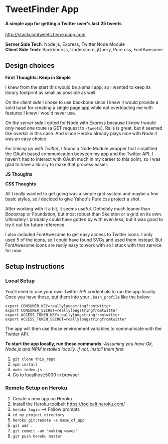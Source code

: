 # TweetFinder App
#### A simple app for getting a Twitter user's last 25 tweets

<http://stackcomtweets.herokuapp.com>

**Server Side Tech**: Node.js, Express, Twitter Node Module <br>
**Client Side Tech**: Backbone.js, Underscore, jQuery, Pure.css, FontAwesome

## Design choices

**First Thoughts: Keep in Simple**

I knew from the start this would be a small app, so I wanted to keep its library footprint as small as possible as well. 

*On the client side* I chose to use backbone since I knew it would provide a solid base for creating a single page app while not overloading me with features I knew I would never use.

*On the server side* I opted for Node with Express because I knew I would only need one route (a GET request to `/tweets`). Rails is great, but it seemed like overkill in this case. And since Heroku already plays nice with Node it was an easy choice.

*For linking up with Twitter*, I found a Node Module wrapper that simplified the OAuth based communication between my app and the Twitter API. I haven't had to interact with OAuth much in my career to this point, so I was glad to have a library to make that process easier.

**JS Thoughts**


**CSS Thoughts**

All I really wanted to get going was a simple grid system and maybe a few basic styles, so I decided to give Yahoo's Pure.css project a shot.

After working with it a bit, it seems useful. Definitely much leaner than Bootstrap or Foundation, but most robust than Skeleton or a grid on its own. Ultimately I probably could have gotten by with even less, but it was good to try it out for future reference.

I also included FontAwesome to get easy access to Twitter icons. I only used 5 of the icons, so I could have found SVGs and used them instead. But FontAwesome icons are really easy to work with so I stuck with that service for now.

## Setup Instructions

### Local Setup

You'll need to use your own Twitter API credentials to run the app locally. Once you have those, put them into your `.bash_profile` like the below:

```
export CONSUMER_KEY=reallylongstringfromtwitter
export CONSUMER_SECRET=reallylongstringfromtwitter
export ACCESS_TOKEN_KEY=reallylongstringfromtwitter
export ACCESS_TOKEN_SECRET=reallylongstringfromtwitter
```

The app will then use those environment variables to communicate with the Twitter API.

**To start the app locally, run these commands:**
*Assuming you have Git, Node.js and NPM installed locally. If not, install them first.*

1. `git clone this_repo`
2. `npm install`
3. `node index.js`
4. Go to localhost:5000 in browser

### Remote Setup on Heroku

1. Create a new app on Heroku
2. Install the Heroku toolbelt <https://toolbelt.heroku.com/>
3. `heroku login` --> Follow prompts
4. `cd my_project_directory`
5. `heroku git:remote -a name_of_app`
6. `git add .`
7. `git commit -am "making waves"`
8. `git push heroku master`


